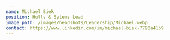 ```yaml
---
name: Michael Biek
position: Hulls & Sytems Lead
image_path: /images/headshots/Leadership/Michael.webp
contact: https://www.linkedin.com/in/michael-biek-7790a41b9
---
```

